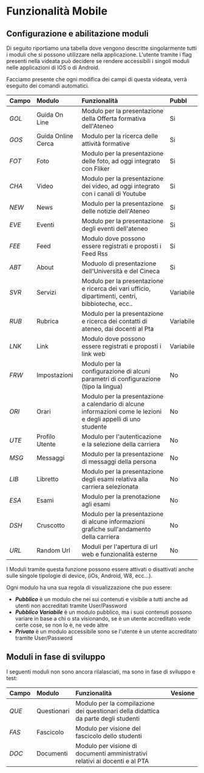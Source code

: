 # Funzionalità Mobile


## Configurazione e abilitazione moduli

Di seguito riportiamo una tabella dove vengono descritte singolarmente tutti i moduli che si possono utilizzare nella applicazione. L'utente tramite i flag presenti nella videata può decidere se rendere accessibili i singoli moduli nelle applicazioni di IOS o di Android.

Facciamo presente che ogni modifica dei campi di questa videata, verrà eseguito dei comandi automatici.


|Campo|Modulo|Funzionalità|Pubbl|
|:----|:-----|:-----------|:----|
|*GOL* | Guida On Line|Modulo per la presentazione della Offerta formativa dell'Ateneo|Si|
|*GOS* | Guida Online Cerca|Modulo per la ricerca delle attività formative|Si|
|*FOT* | Foto|Modulo per la presentazione delle foto, ad oggi integrato con Fliker|Si|
|*CHA* | Video|Modulo per la presentazione dei video, ad oggi integrato con i canali di Youtube|Si|
|*NEW* | News|Modulo per la presentazione delle notizie dell'Ateneo|Si|
|*EVE* | Eventi|Modulo per la presentazione degli eventi dell'ateneo|Si|
|*FEE* | Feed|Modulo dove possono essere registrati e proposti i Feed Rss|Si|
|*ABT* | About|Moduolo di presentazione dell'Università e del Cineca|Si|
|*SVR* | Servizi|Modulo per la presentazione e ricerca dei vari ufficio, dipartimenti, centri, bibbioteche, ecc..|Variabile|
|*RUB* | Rubrica|Modulo per la presentazione e ricerca dei contatti di ateneo, dai docenti al Pta|Variabile|
|*LNK* | Link|Modulo dove possono essere registrati e proposti i link web|Variabile|
|*FRW* | Impostazioni|Modulo per la configurazione di alcuni parametri di configurazione (tipo la lingua)|No|
|*ORI* | Orari|Modulo per la presentazione a calendario di alcune informazioni come le lezioni e degli appelli di uno studente|No|
|*UTE* | Profilo Utente|Modulo per l'autenticazione e la selezione della carriera|No|
|*MSG* | Messaggi|Modulo per la presentazione di messaggi della persona|No|
|*LIB* | Libretto|Modulo per la presentazione degli esami relativa alla carriera selezionata|No|
|*ESA* | Esami|Modulo per la prenotazione agli esami|No|
|*DSH* | Cruscotto|Modulo per la presentazione di alcune informazioni grafiche sull'andamento della carriera|No|
|*URL* | Random Url|Moduli per l'apertura di url web e funzionalità esterne|No|

I Moduli tramite questa funzione possono essere attivati o disattivati anche sulle singole tipologie di device, (iOs, Android, W8, ecc...).

Ogni modulo ha una sua regola di visualizzazione che puo essere:

* ***Pubblico*** è un modulo che nei sui contenuti e visibile a tutti anche ad utenti non accreditati tramite User/Password
* ***Pubblico Variabile*** è un modulo pubblico, ma i suoi contenuti possono variare in base a chi o sta visionando, se è un utente accreditato vede certe cose, se non lo è, ne vede altre
* ***Privato*** è un modulo accessibile sono se l'utente è un utente accreditato tramite User/Password


## Moduli in fase di sviluppo
I seguenti moduli non sono ancora rilalasciati, ma sono in fase di sviluppo e test:

|Campo|Modulo|Funzionalità|Vesione|
|:----|:-----|:-----------|:----|
|*QUE* | Questionari|Modulo per la compilazione dei questionari della didattica da parte degli studenti| |
|*FAS* | Fascicolo|Modulo per visione del fascicolo dello studenti| |
|*DOC* | Documenti|Modulo per visione di documenti amministrativi relativi ai docenti e al PTA| |

